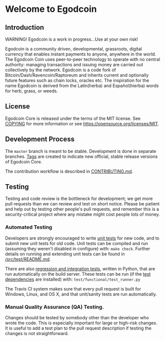 Welcome to Egodcoin 
===========================

 
Introduction
------------

WARNING! Egodcoin is a work in progress...Use at your own risk!

Egodcoin is a community driven, developmental, grassroots, digital currency that enables instant payments to anyone, anywhere in the world. The Egodcoin Coin uses peer-to-peer technology to operate with no central authority: managing transactions and issuing money are carried out collectively by the network. Egodcoin is a code fork of Bitcoin/Dash/Ravencoin/Raptoreum and inherits current and optionally future features such as chain locks, oracles etc. The inspiration for the name Egodcoin is derived from the Latin(herba) and Español(hierba) words for herb, grass, or weeds.


License
-------

Egodcoin Core is released under the terms of the MIT license. See [COPYING](COPYING) for more
information or see https://opensource.org/licenses/MIT.

Development Process
-------------------

The `master` branch is meant to be stable. Development is done in separate branches.
[Tags](https://github.com/Egodcoin/egodcoin/tags) are created to indicate new official,
stable release versions of Egodcoin Core.

The contribution workflow is described in [CONTRIBUTING.md](CONTRIBUTING.md).

Testing
-------

Testing and code review is the bottleneck for development; we get more pull
requests than we can review and test on short notice. Please be patient and help out by testing
other people's pull requests, and remember this is a security-critical project where any mistake might cost people
lots of money.

### Automated Testing

Developers are strongly encouraged to write [unit tests](src/test/README.md) for new code, and to
submit new unit tests for old code. Unit tests can be compiled and run
(assuming they weren't disabled in configure) with: `make check`. Further details on running
and extending unit tests can be found in [/src/test/README.md](/src/test/README.md).

There are also [regression and integration tests](/test), written
in Python, that are run automatically on the build server.
These tests can be run (if the [test dependencies](/test) are installed) with: `test/functional/test_runner.py`

The Travis CI system makes sure that every pull request is built for Windows, Linux, and OS X, and that unit/sanity tests are run automatically.

### Manual Quality Assurance (QA) Testing.

Changes should be tested by somebody other than the developer who wrote the
code. This is especially important for large or high-risk changes. It is useful
to add a test plan to the pull request description if testing the changes is
not straightforward.
